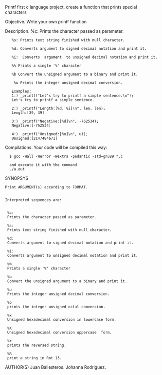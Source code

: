 Printf
first c language project, create a function that prints special characters

Objective.
Write your own printf function

Description.
       %c: Prints the character passed as parameter.

       %s: Prints text string finished with null character.

       %d: Converts argument to signed decimal notation and print it.

       %i:  Converts  argument  to unsigned decimal notation and print it.

       %% Prints a single '%' character

       %b Convert the unsigned argument to a binary and print it.

        %u Prints the integer unsigned decimal conversion.

       Examples:
       1:) _printf("Let's try to printf a simple sentence.\n");
       Let's try to printf a simple sentence.
       
       2:) _printf("Length:[%d, %i]\n", len, len);
       Length:[39, 39]
       
       3:) _printf("Negative:[%d]\n", -762534);
       Negative:[-762534]
       
       4:) _printf("Unsigned:[%u]\n", ui);
       Unsigned:[2147484671]

Compilations:
      Your code will be compiled this way:

      $ gcc -Wall -Werror -Wextra -pedantic -std=gnu89 *.c

      and execute it with the command 
      ./a.out

SYNOPSYS

    Print ARGUMENT(s) according to FORMAT.


    Interpreted sequences are:


     %c:
     Prints the character passed as parameter.

     %s:
     Prints text string finished with null character.

     %d:
     Converts argument to signed decimal notation and print it.

     %i:
     Converts argument to unsigned decimal notation and print it.

     %%
     Prints a single '%' character

     %b
     Convert the unsigned argument to a binary and print it.

     %u
     Prints the integer unsigned decimal conversion.

     %o
     prints the integer unsigned octal conversion.

     %x
     Unsigned hexadecimal conversion in lowercase form.

     %X
     Unsigned hexadecimal conversion uppercase  form. 

     %r
     prints the reversed string.

     %R
     print a string in Rot 13.
 AUTHOR(S)
        Juan Ballesteros.
        Johanna Rodriguez.
